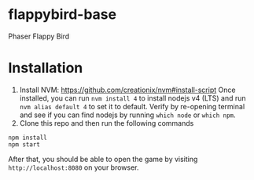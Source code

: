 # flappybird-base
Phaser Flappy Bird

# Installation 

1. Install NVM: https://github.com/creationix/nvm#install-script Once installed, you can run `nvm install 4` to install nodejs v4 (LTS) and run `nvm alias default 4` to set it to default. Verify by re-opening terminal and see if you can find nodejs by running `which node` or `which npm`.
2. Clone this repo and then run the following commands

```
npm install
npm start
```

After that, you should be able to open the game by visiting `http://localhost:8080` on your browser.
